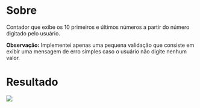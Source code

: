 # Sobre

Contador que exibe os 10 primeiros e últimos números a partir do número digitado pelo usuário.

**Observação:** Implementei apenas uma pequena validação que consiste em exibir uma mensagem de erro simples caso o usuário não digite nenhum valor.

# Resultado

<img src="Contador - PHP.gif">